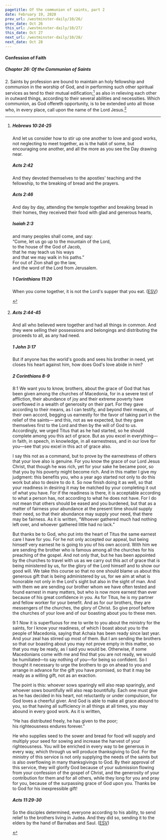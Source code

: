 ```yaml
---
pagetitle: Of the communion of saints, part 2
date: February 19, 2020
prev_url: /westminster-daily/10/26/
prev_date: Oct 26
this_url: /westminster-daily/10/27/
this_date: Oct 27
next_url: /westminster-daily/10/28/
next_date: Oct 28
---
```


#### Confession of Faith

##### Chapter 26: Of the Communion of Saints

2\. Saints by profession are bound to maintain an holy fellowship and communion in the worship of God, and in performing such other spiritual services as tend to their mutual edification;[^fnref:wcf1] as also in relieving each other in outward things, according to their several abilities and necessities. Which communion, as God offereth opportunity, is to be extended unto all those who, in every place, call upon the name of the Lord Jesus.[^fnref:wcf2]

[^fnref:wcf1]: <div class="esv"><h5>Hebrews 10:24-25</h5> <div class="esv-text"><p id="p58010024.01-1">And let us consider how to stir up one another to love and good works, not neglecting to meet together, as is the habit of some, but encouraging one another, and all the more as you see the Day drawing near.</p> </div><h5>Acts 2:42</h5> <div class="esv-text"> <p id="p44002042.06-2">And they devoted themselves to the apostles' teaching and the fellowship, to the breaking of bread and the prayers.</p> </div><h5>Acts 2:46</h5> <div class="esv-text"><p id="p44002046.01-3">And day by day, attending the temple together and breaking bread in their homes, they received their food with glad and generous hearts,</p> </div><h5>Isaiah 2:3</h5> <div class="esv-text"><div class="block-indent"> <p class="line-group" id="p23002003.01-4"><span class="indent"></span>and many peoples shall come, and say:<br /> &#8220;Come, let us go up to the mountain of the <span class="small-caps">Lord</span>,<br /> <span class="indent"></span>to the house of the God of Jacob,<br /> that he may teach us his ways<br /> <span class="indent"></span>and that we may walk in his paths.&#8221;<br /> For out of Zion shall go the law,<br /> <span class="indent"></span>and the word of the <span class="small-caps">Lord</span> from Jerusalem.</p> </div> </div><h5>1 Corinthians 11:20</h5> <div class="esv-text"><p id="p46011020.01-5">When you come together, it is not the Lord's supper that you eat.  (<a href="http://www.esv.org" class="copyright">ESV</a>)</p> </div> </div>

[^fnref:wcf2]: <div class="esv"><h5>Acts 2:44-45</h5> <div class="esv-text"><p id="p44002044.01-1">And all who believed were together and had all things in common. And they were selling their possessions and belongings and distributing the proceeds to all, as any had need.</p> </div><h5>1 John 3:17</h5> <div class="esv-text"><p id="p62003017.01-2">But if anyone has the world's goods and sees his brother in need, yet closes his heart against him, how does God's love abide in him?</p> </div><h5>2 Corinthians 8-9</h5> <div class="esv-text"> <p id="p47008001.05-3"><span class="chapter-num" id="v47008001-3">8:1&nbsp;</span>We want you to know, brothers, about the grace of God that has been given among the churches of Macedonia, for in a severe test of affliction, their abundance of joy and their extreme poverty have overflowed in a wealth of generosity on their part. For they gave according to their means, as I can testify, and beyond their means, of their own accord, begging us earnestly for the favor of taking part in the relief of the saints&#8212; and this, not as we expected, but they gave themselves first to the Lord and then by the will of God to us. Accordingly, we urged Titus that as he had started, so he should complete among you this act of grace. But as you excel in everything&#8212;in faith, in speech, in knowledge, in all earnestness, and in our love for you&#8212;see that you excel in this act of grace also.</p>  <p id="p47008008.01-3">I say this not as a command, but to prove by the earnestness of others that your love also is genuine. For you know the grace of our Lord Jesus Christ, that though he was rich, yet for your sake he became poor, so that you by his poverty might become rich. And in this matter I give my judgment: this benefits you, who a year ago started not only to do this work but also to desire to do it. So now finish doing it as well, so that your readiness in desiring it may be matched by your completing it out of what you have. For if the readiness is there, it is acceptable according to what a person has, not according to what he does not have. For I do not mean that others should be eased and you burdened, but that as a matter of fairness your abundance at the present time should supply their need, so that their abundance may supply your need, that there may be fairness. As it is written, &#8220;Whoever gathered much had nothing left over, and whoever gathered little had no lack.&#8221;</p>   <p id="p47008016.04-3">But thanks be to God, who put into the heart of Titus the same earnest care I have for you. For he not only accepted our appeal, but being himself very earnest he is going to you of his own accord. With him we are sending the brother who is famous among all the churches for his preaching of the gospel. And not only that, but he has been appointed by the churches to travel with us as we carry out this act of grace that is being ministered by us, for the glory of the Lord himself and to show our good will. We take this course so that no one should blame us about this generous gift that is being administered by us, for we aim at what is honorable not only in the Lord's sight but also in the sight of man. And with them we are sending our brother whom we have often tested and found earnest in many matters, but who is now more earnest than ever because of his great confidence in you. As for Titus, he is my partner and fellow worker for your benefit. And as for our brothers, they are messengers of the churches, the glory of Christ. So give proof before the churches of your love and of our boasting about you to these men.</p>   <p id="p47009001.07-3"><span class="chapter-num" id="v47009001-3">9:1&nbsp;</span>Now it is superfluous for me to write to you about the ministry for the saints, for I know your readiness, of which I boast about you to the people of Macedonia, saying that Achaia has been ready since last year. And your zeal has stirred up most of them. But I am sending the brothers so that our boasting about you may not prove empty in this matter, so that you may be ready, as I said you would be. Otherwise, if some Macedonians come with me and find that you are not ready, we would be humiliated&#8212;to say nothing of you&#8212;for being so confident. So I thought it necessary to urge the brothers to go on ahead to you and arrange in advance for the gift you have promised, so that it may be ready as a willing gift, not as an exaction.</p>   <p id="p47009006.04-3">The point is this: whoever sows sparingly will also reap sparingly, and whoever sows bountifully will also reap bountifully. Each one must give as he has decided in his heart, not reluctantly or under compulsion, for God loves a cheerful giver. And God is able to make all grace abound to you, so that having all sufficiency in all things at all times, you may abound in every good work. As it is written,</p> <div class="block-indent"> <p class="line-group" id="p47009009.05-3">&#8220;He has distributed freely, he has given to the poor;<br /> <span class="indent"></span>his righteousness endures forever.&#8221;</p> </div>  <p class="same-paragraph" id="p47009010.01-3">He who supplies seed to the sower and bread for food will supply and multiply your seed for sowing and increase the harvest of your righteousness. You will be enriched in every way to be generous in every way, which through us will produce thanksgiving to God. For the ministry of this service is not only supplying the needs of the saints but is also overflowing in many thanksgivings to God. By their approval of this service, they will glorify God because of your submission flowing from your confession of the gospel of Christ, and the generosity of your contribution for them and for all others, while they long for you and pray for you, because of the surpassing grace of God upon you. Thanks be to God for his inexpressible gift!</p> </div><h5>Acts 11:29-30</h5> <div class="esv-text"><p id="p44011029.01-4">So the disciples determined, everyone according to his ability, to send relief to the brothers living in Judea. And they did so, sending it to the elders by the hand of Barnabas and Saul.  (<a href="http://www.esv.org" class="copyright">ESV</a>)</p> </div> </div>

